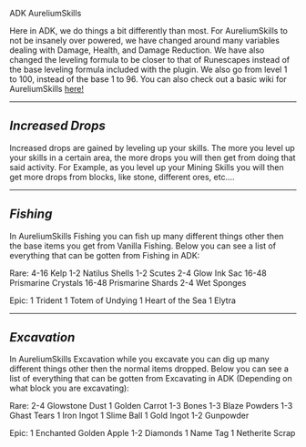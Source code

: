 ADK AureliumSkills

Here in ADK, we do things a bit differently than most. For AureliumSkills to not be insanely over powered, we have changed around many variables dealing with Damage, Health, and Damage Reduction. We have also changed the leveling formula to be closer to that of Runescapes instead of the base leveling formula included with the plugin. We also go from level 1 to 100, instead of the base 1 to 96. You can also check out a basic wiki for AureliumSkills [here!](https://wiki.aurelium.dev/skills/)

---

## ***Increased Drops***

Increased drops are gained by leveling up your skills. The more you level up your skills in a certain area, the more drops you will then get from doing that said activity. For Example, as you level up your Mining Skills you will then get more drops from blocks, like stone, different ores, etc....

---

## ***Fishing***

In AureliumSkills Fishing you can fish up many different things other then the base items you get from Vanilla Fishing. Below you can see a list of everything that can be gotten from Fishing in ADK:

Rare:
4-16 Kelp
1-2 Natilus Shells
1-2 Scutes
2-4 Glow Ink Sac
16-48 Prismarine Crystals
16-48 Prismarine Shards
2-4 Wet Sponges

Epic:
1 Trident
1 Totem of Undying
1 Heart of the Sea
1 Elytra

---

## ***Excavation***

In AureliumSkills Excavation while you excavate you can dig up many different things other then the normal items dropped. Below you can see a list of everything that can be gotten from Excavating in ADK (Depending on what block you are excavating):

Rare:
2-4 Glowstone Dust
1 Golden Carrot
1-3 Bones
1-3 Blaze Powders
1-3 Ghast Tears
1 Iron Ingot
1 Slime Ball
1 Gold Ingot
1-2 Gunpowder

Epic:
1 Enchanted Golden Apple
1-2 Diamonds
1 Name Tag
1 Netherite Scrap
